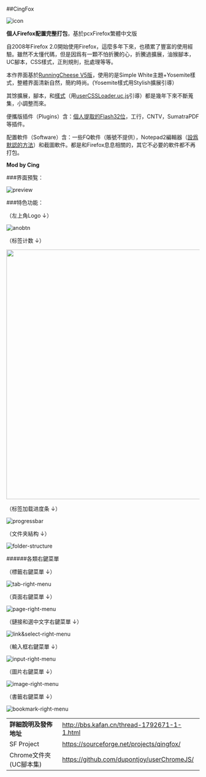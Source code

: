 ##CingFox

![icon](img/icon.jpg)

**個人Firefox配置完整打包**，基於pcxFirefox繁體中文版

自2008年Firefox 2.0開始使用Firefox，這麼多年下來，也積累了豐富的使用經驗。雖然不太懂代碼，但是因爲有一顆不怕折騰的心，折騰過擴展，油猴腳本，UC腳本，CSS樣式，正則規則，批處理等等。

本作界面基於[RunningCheese V5版](http://bbs.kafan.cn/thread-1821447-1-1.html)，使用的是Simple White主題+Yosemite樣式，整體界面清新自然，簡約時尚。(Yosemite樣式用Stylish擴展引導）

其馀擴展，腳本，和[樣式](https://github.com/dupontjoy/userChromeJS/tree/master/UserCSSLoader)（用[userCSSLoader.uc.js](https://github.com/dupontjoy/userChromeJS/blob/master/UCJSFiles/UserCSSLoader_ModOos.uc.js)引導）都是幾年下來不斷蒐集，小調整而來。

便攜版插件（Plugins）含：[個人提取的Flash32位](https://github.com/dupontjoy/userChrome.js-Collections-/tree/master/BackupProfiles_7z)，工行，CNTV，SumatraPDF等插件。

配置軟件（Software）含：一些FQ軟件（賬號不提供），Notepad2編輯器（[設爲默認的方法](https://github.com/dupontjoy/userChromeJS/blob/master/userContent/setRelativeEditPath.uc.js)）和截圖軟件。都是和Firefox息息相關的，其它不必要的軟件都不再打包。

**Mod by Cing**

###界面預覧：

![preview](img/preview.jpg)

###特色功能：

（左上角Logo ↓）

![anobtn](img/anobtn.jpg)

（标签计数 ↓）

<img width="650" src="img/tab-number.jpg" >

（标签加载进度条 ↓）

![progressbar](img/progressbar.jpg)

（文件夹結构 ↓）

![folder-structure](img/folder-structure.jpg)

######各類右鍵菜單

（標籤右鍵菜單 ↓）

![tab-right-menu](img/tab-right-menu.jpg)

（頁面右鍵菜單 ↓）

![page-right-menu](img/page-right-menu.jpg)

（鏈接和選中文字右鍵菜單 ↓）

![link&select-right-menu](img/link&select-right-menu.jpg)

（輸入框右鍵菜單 ↓）

![input-right-menu](img/input-right-menu.jpg)

（圖片右鍵菜單 ↓）

![image-right-menu](img/image-right-menu.jpg)

（書籤右鍵菜單 ↓）

![bookmark-right-menu](img/bookmark-right-menu.jpg)

| | |
| :--- | :--- |
| **詳細說明及發佈地址** | http://bbs.kafan.cn/thread-1792671-1-1.html |
| SF Project | https://sourceforge.net/projects/qingfox/ |
| Chrome文件夾(UC腳本集) | https://github.com/dupontjoy/userChromeJS/ |
